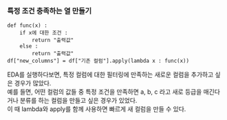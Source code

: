 ### 특정 조건 충족하는 열 만들기

```
def func(x) :
    if x에 대한 조건 :
        return "출력값"
    else :
        return "출력값"
df["new_columns"] = df["기존 컬럼"].apply(lambda x : func(x))
```

EDA를 실행하다보면, 특정 컬럼에 대한 필터링에 만족하는 새로운 컬럼을 추가하고 싶은 경우가 많았다. </br> 
예를 들면, 어떤 컬럼의 값들 중 특정 조건을 만족하면 a, b, c 라고 새로 등급을 매긴다거나 분류를 하는 컬럼을 만들고 싶은 경우가 있었다. </br>
이 때 lambda와 apply를 함께 사용하면 빠르게 새 컬럼을 만들 수 있다. </br> 
